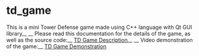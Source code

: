 # td_game

This is a mini Tower Defense game made using C++ language with Qt GUI library__
__
Please read this documentation for the details of the game, as well as the source code:__
[TD Game Description](td_game_description.pdf)__
__
Video demonstration of the game:__
[TD Game Demonstration](https://youtu.be/GLkcOq6tYJk)
